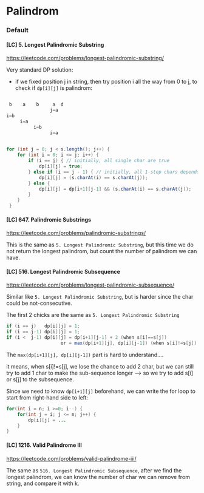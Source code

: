# Palindrom

### Default

#### [LC] 5. Longest Palindromic Substring
https://leetcode.com/problems/longest-palindromic-substring/

Very standard DP solution:  
- if we fixed position j in string, then try position i all the way from 0 to j, to check if `dp[i][j]` is palindrom:

```java

 b    a    b     a  d
                j=a
i=b
     i=a
          i=b
                i=a
  
```


```java
for (int j = 0; j < s.length(); j++) {
    for (int i = 0; i <= j; i++) {
        if (i == j) { // initially, all single char are true
            dp[i][j] = true;
        } else if (i == j - 1) { // initially, all 1-step chars depends
            dp[i][j] = (s.charAt(i) == s.charAt(j));
        } else {
            dp[i][j] = dp[i+1][j-1] && (s.charAt(i) == s.charAt(j));
        }
    }
 }
```

#### [LC] 647. Palindromic Substrings
https://leetcode.com/problems/palindromic-substrings/

This is the same as `5. Longest Palindromic Substring`, but this time we do not return the longest palindrom, but count the number of palindrom we can have.



#### [LC] 516. Longest Palindromic Subsequence
https://leetcode.com/problems/longest-palindromic-subsequence/

Similar like `5. Longest Palindromic Substring`, but is harder since the char could be not-consecutive.  

The first 2 chicks are the same as `5. Longest Palindromic Substring`
```java
if (i == j)   dp[i][j] = 1;
if (i == j-1) dp[i][j] = 1;
if (i <  j-1) dp[i][j] = dp[i+1][j-1] + 2 (when s[i]==s[j])
                    or = max(dp[i+1][j], dp[i][j-1]) (when s[i]!=s[j])
```
The `max(dp[i+1][j], dp[i][j-1])` part is hard to understand....

it means, when s[i]!=s[j], we lose the chance to add 2 char, but we can still try to add 1 char to make the sub-sequence longer --> so we try to add s[i] or s[j] to the subsequence.  

Since we need to know `dp[i+1][j]` beforehand, we can write the for loop to start from right-hand side to left:

```java
for(int i = n; i >=0; i--) {
    for(int j = i; j <= n; j++) {
        dp[i][j] = ...
    }
}

```

#### [LC] 1216. Valid Palindrome III
https://leetcode.com/problems/valid-palindrome-iii/

The same as `516. Longest Palindromic Subsequence`, after we find the longest palindrom, we can know the number of char we can remove from string, and compare it with k.



